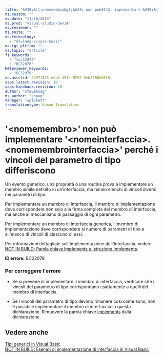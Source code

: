 ```yaml
---
title: "&#39;&lt;nomemembro&gt;&#39; non pu&#242; implementare &#39;&lt;nomeinterfaccia&gt;.&lt;nomemembrointerfaccia&gt;&#39; perch&#233; i vincoli del parametro di tipo differiscono | Microsoft Docs"
ms.custom: ""
ms.date: "11/16/2016"
ms.prod: "visual-studio-dev14"
ms.reviewer: ""
ms.suite: ""
ms.technology: 
  - "devlang-visual-basic"
ms.tgt_pltfrm: ""
ms.topic: "article"
f1_keywords: 
  - "vbc32078"
  - "BC32078"
helpviewer_keywords: 
  - "BC32078"
ms.assetid: 2c971345-edb4-491e-9202-8eb8286b66f8
caps.latest.revision: 10
caps.handback.revision: 10
author: "stevehoag"
ms.author: "shoag"
manager: "wpickett"
translationtype: Human Translation
---
```

# &#39;&lt;nomemembro&gt;&#39; non pu&#242; implementare &#39;&lt;nomeinterfaccia&gt;.&lt;nomemembrointerfaccia&gt;&#39; perch&#233; i vincoli del parametro di tipo differiscono
Un evento generico, una proprietà o una routine prova a implementare un membro simile definito in un'interfaccia, ma hanno elenchi di vincoli diversi nei parametri di tipo.  
  
 Per implementare un membro di interfaccia, il membro di implementazione deve corrispondere non solo alla firma completa del membro di interfaccia, ma anche al meccanismo di passaggio di ogni parametro.  
  
 Per implementare un membro di interfaccia generica, il membro di implementazione deve corrispondere al numero di parametri di tipo e all'elenco di vincoli di ciascuno di essi.  
  
 Per informazioni dettagliate sull'implementazione dell'interfaccia, vedere [NOT IN BUILD: Parola chiave Implements e istruzione Implements](http://msdn.microsoft.com/it-it/b96560f7-6413-480f-a1e2-f80253bab5be).  
  
 **ID errore:** BC32078  
  
### Per correggere l'errore  
  
-   Se si prevede di implementare il membro di interfaccia, verificare che i vincoli del parametro di tipo corrispondano esattamente a quelli del membro di interfaccia.  
  
-   Se i vincoli del parametro di tipo devono rimanere così come sono, non è possibile implementare il membro di interfaccia in questa dichiarazione. Rimuovere la parola chiave [Implements](../../visual-basic/language-reference/statements/implements-clause.md) dalla dichiarazione.  
  
## Vedere anche  
 [Tipi generici in Visual Basic](../../visual-basic/programming-guide/language-features/data-types/generic-types.md)   
 [NOT IN BUILD: Esempi di implementazione di interfaccia in Visual Basic](http://msdn.microsoft.com/it-it/50bf2a30-73b6-4126-a921-075fd6eec278)